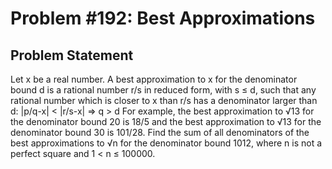# Problem #192: Best Approximations 

## Problem Statement 

Let x be a real number.
A best approximation to x for the denominator bound d is a rational number r/s in reduced form, with s ≤ d, such that any rational number which is closer to x than r/s has a denominator larger than d:
|p/q-x| < |r/s-x| ⇒ q > d
For example, the best approximation to √13 for the denominator bound 20 is 18/5 and the best approximation to √13 for the denominator bound 30 is 101/28.
Find the sum of all denominators of the best approximations to √n for the denominator bound 1012, where n is not a perfect square and 1 < n ≤ 100000.
